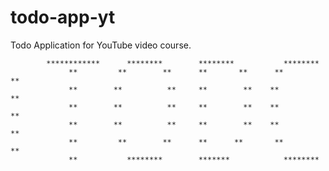 # todo-app-yt
Todo Application for YouTube video course.
            
            ************      ********        ********           ******** 
                 **         **        **      **       **      **        ** 
                 **        **          **     **        **    **          **
                 **        **          **     **        **    **          **
                 **        **          **     **        **    **          **
                 **         **        **      **      **       **        **
                 **           ********        *******            ********
